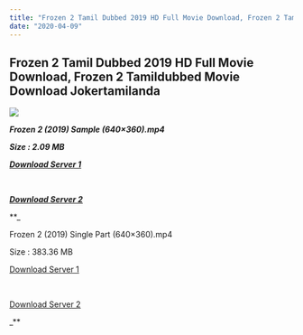 ```yaml
---
title: "Frozen 2 Tamil Dubbed 2019 HD Full Movie Download, Frozen 2 Tamildubbed Movie Download Jokertamilanda"
date: "2020-04-09"
---
```


## Frozen 2 Tamil Dubbed 2019 HD Full Movie Download, Frozen 2 Tamildubbed Movie Download Jokertamilanda

  

![](https://images.moviebuff.com/460e84b1-d532-4e49-b420-5cd4503a9780?w=1000)

_**Frozen 2 (2019) Sample (640×360).mp4**_

_**Size : 2.09 MB**_

_**[Download Server 1](http://c1.wetransfer.vip/files/Tamil{a3b04ca4513862e5e6faa05865f310bf9da13080b46bbc045b167bb82cb0d9ff}20Dubbed{a3b04ca4513862e5e6faa05865f310bf9da13080b46bbc045b167bb82cb0d9ff}20Movies/Tamil{a3b04ca4513862e5e6faa05865f310bf9da13080b46bbc045b167bb82cb0d9ff}202019{a3b04ca4513862e5e6faa05865f310bf9da13080b46bbc045b167bb82cb0d9ff}20Dubbed{a3b04ca4513862e5e6faa05865f310bf9da13080b46bbc045b167bb82cb0d9ff}20Movies/Frozen{a3b04ca4513862e5e6faa05865f310bf9da13080b46bbc045b167bb82cb0d9ff}202{a3b04ca4513862e5e6faa05865f310bf9da13080b46bbc045b167bb82cb0d9ff}20(2019)/Frozen{a3b04ca4513862e5e6faa05865f310bf9da13080b46bbc045b167bb82cb0d9ff}202{a3b04ca4513862e5e6faa05865f310bf9da13080b46bbc045b167bb82cb0d9ff}20(2019){a3b04ca4513862e5e6faa05865f310bf9da13080b46bbc045b167bb82cb0d9ff}20BDRip/Frozen{a3b04ca4513862e5e6faa05865f310bf9da13080b46bbc045b167bb82cb0d9ff}202{a3b04ca4513862e5e6faa05865f310bf9da13080b46bbc045b167bb82cb0d9ff}20(2019){a3b04ca4513862e5e6faa05865f310bf9da13080b46bbc045b167bb82cb0d9ff}20Sample{a3b04ca4513862e5e6faa05865f310bf9da13080b46bbc045b167bb82cb0d9ff}20(640x360).mp4)**_

_**[  
](http://c1.wetransfer.vip/files/Tamil{a3b04ca4513862e5e6faa05865f310bf9da13080b46bbc045b167bb82cb0d9ff}20Dubbed{a3b04ca4513862e5e6faa05865f310bf9da13080b46bbc045b167bb82cb0d9ff}20Movies/Tamil{a3b04ca4513862e5e6faa05865f310bf9da13080b46bbc045b167bb82cb0d9ff}202019{a3b04ca4513862e5e6faa05865f310bf9da13080b46bbc045b167bb82cb0d9ff}20Dubbed{a3b04ca4513862e5e6faa05865f310bf9da13080b46bbc045b167bb82cb0d9ff}20Movies/Frozen{a3b04ca4513862e5e6faa05865f310bf9da13080b46bbc045b167bb82cb0d9ff}202{a3b04ca4513862e5e6faa05865f310bf9da13080b46bbc045b167bb82cb0d9ff}20(2019)/Frozen{a3b04ca4513862e5e6faa05865f310bf9da13080b46bbc045b167bb82cb0d9ff}202{a3b04ca4513862e5e6faa05865f310bf9da13080b46bbc045b167bb82cb0d9ff}20(2019){a3b04ca4513862e5e6faa05865f310bf9da13080b46bbc045b167bb82cb0d9ff}20BDRip/Frozen{a3b04ca4513862e5e6faa05865f310bf9da13080b46bbc045b167bb82cb0d9ff}202{a3b04ca4513862e5e6faa05865f310bf9da13080b46bbc045b167bb82cb0d9ff}20(2019){a3b04ca4513862e5e6faa05865f310bf9da13080b46bbc045b167bb82cb0d9ff}20Sample{a3b04ca4513862e5e6faa05865f310bf9da13080b46bbc045b167bb82cb0d9ff}20(640x360).mp4)**_

_**[Download Server 2](http://c1.wetransfer.vip/files/Tamil{a3b04ca4513862e5e6faa05865f310bf9da13080b46bbc045b167bb82cb0d9ff}20Dubbed{a3b04ca4513862e5e6faa05865f310bf9da13080b46bbc045b167bb82cb0d9ff}20Movies/Tamil{a3b04ca4513862e5e6faa05865f310bf9da13080b46bbc045b167bb82cb0d9ff}202019{a3b04ca4513862e5e6faa05865f310bf9da13080b46bbc045b167bb82cb0d9ff}20Dubbed{a3b04ca4513862e5e6faa05865f310bf9da13080b46bbc045b167bb82cb0d9ff}20Movies/Frozen{a3b04ca4513862e5e6faa05865f310bf9da13080b46bbc045b167bb82cb0d9ff}202{a3b04ca4513862e5e6faa05865f310bf9da13080b46bbc045b167bb82cb0d9ff}20(2019)/Frozen{a3b04ca4513862e5e6faa05865f310bf9da13080b46bbc045b167bb82cb0d9ff}202{a3b04ca4513862e5e6faa05865f310bf9da13080b46bbc045b167bb82cb0d9ff}20(2019){a3b04ca4513862e5e6faa05865f310bf9da13080b46bbc045b167bb82cb0d9ff}20BDRip/Frozen{a3b04ca4513862e5e6faa05865f310bf9da13080b46bbc045b167bb82cb0d9ff}202{a3b04ca4513862e5e6faa05865f310bf9da13080b46bbc045b167bb82cb0d9ff}20(2019){a3b04ca4513862e5e6faa05865f310bf9da13080b46bbc045b167bb82cb0d9ff}20Sample{a3b04ca4513862e5e6faa05865f310bf9da13080b46bbc045b167bb82cb0d9ff}20(640x360).mp4)**_

**_

Frozen 2 (2019) Single Part (640×360).mp4

Size : 383.36 MB

[Download Server 1](http://we.tl/t-12AtgwX3Fz)

[  
](http://we.tl/t-12AtgwX3Fz)

[Download Server 2](http://we.tl/t-12AtgwX3Fz)

_**
